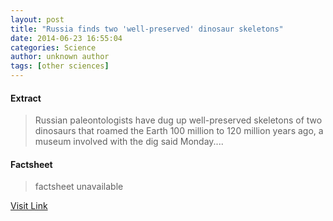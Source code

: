 ```yaml
---
layout: post
title: "Russia finds two 'well-preserved' dinosaur skeletons"
date: 2014-06-23 16:55:04
categories: Science
author: unknown author
tags: [other sciences]
---
```



#### Extract
>Russian paleontologists have dug up well-preserved skeletons of two dinosaurs that roamed the Earth 100 million to 120 million years ago, a museum involved with the dig said Monday....

#### Factsheet
>factsheet unavailable

[Visit Link](http://phys.org/news322746894.html)


